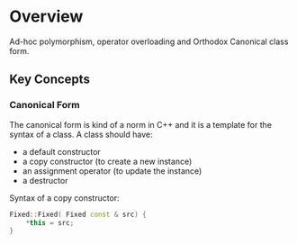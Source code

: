 # Overview
Ad-hoc polymorphism, operator overloading and Orthodox Canonical class form.

## Key Concepts

### Canonical Form
The canonical form is kind of a norm in C++ and it is a template for the syntax of a class. A class should have:</b>
- a default constructor </b>
- a copy constructor (to create a new instance) </b>
- an assignment operator (to update the instance) </b>
- a destructor </b>

Syntax of a copy constructor:
```c++
Fixed::Fixed( Fixed const & src) {
    *this = src;
}
```
